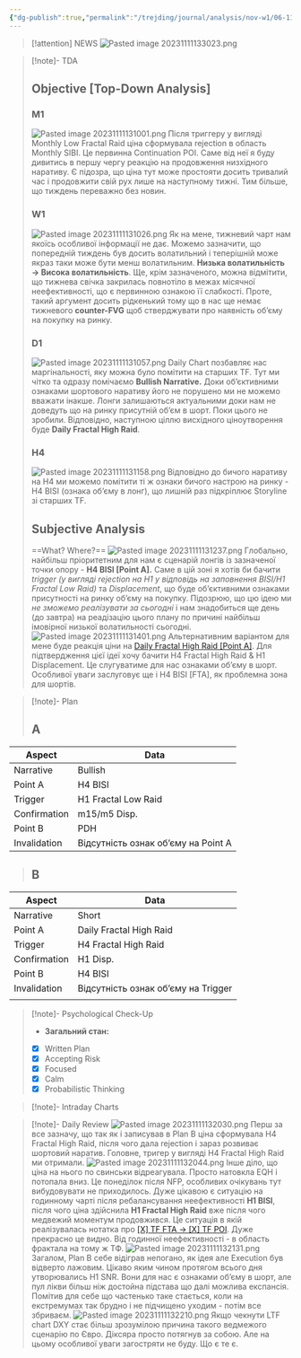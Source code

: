 ```yaml
---
{"dg-publish":true,"permalink":"/trejding/journal/analysis/nov-w1/06-11-2023-eurusd/","tags":["trading/analysis"]}
---
```


>[!attention] NEWS
>![Pasted image 20231111133023.png](/img/user/%D0%97%D0%BE%D0%B1%D1%80%D0%B0%D0%B6%D0%B5%D0%BD%D0%BD%D1%8F/Pasted%20image%2020231111133023.png)

>[!note]- TDA
>## Objective [Top-Down Analysis]
>### M1
>![Pasted image 20231111131001.png](/img/user/%D0%97%D0%BE%D0%B1%D1%80%D0%B0%D0%B6%D0%B5%D0%BD%D0%BD%D1%8F/Pasted%20image%2020231111131001.png)
>Після триггеру у вигляді Monthly Low Fractal Raid ціна сформувала rejection в область Monthly SIBI. Це первинна Continuation POI. Саме від неї я буду дивитись в першу чергу реакцію на продовження низхідного наративу. Є підозра, що ціна тут може простояти досить тривалий час і продовжити свій рух лише на наступному тижні. Тим більше, що тиждень переважно без новин.
>### W1
>![Pasted image 20231111131026.png](/img/user/%D0%97%D0%BE%D0%B1%D1%80%D0%B0%D0%B6%D0%B5%D0%BD%D0%BD%D1%8F/Pasted%20image%2020231111131026.png)
>Як на мене, тижневий чарт нам якоїсь особливої інформації не дає. Можемо зазначити, що попередній тиждень був досить волатильний і теперішній може якраз таки може бути менш волатильним. **Низька волатильність → Висока волатильність**.
>Ще, крім зазначеного, можна відмітити, що тижнева свічка закрилась повнотіло в межах місячної неефективності, що є первинною ознакою її слабкості. Проте, такий аргумент досить рідкенький тому що в нас ще немає тижневого **counter-FVG** щоб стверджувати про наявність об’єму на покупку на ринку.
>### D1
>![Pasted image 20231111131057.png](/img/user/%D0%97%D0%BE%D0%B1%D1%80%D0%B0%D0%B6%D0%B5%D0%BD%D0%BD%D1%8F/Pasted%20image%2020231111131057.png)
>Daily Chart позбавляє нас маргінальності, яку можна було помітити на старших TF. Тут ми чітко та одразу помічаємо **Bullish Narrative.** Доки об’єктивними ознаками шортового наративу його не порушено ми не можемо вважати інакше. Лонги залишаються актуальними доки нам не доведуть що на ринку присутній об’єм в шорт. Поки цього не зробили.
>Відповідно, наступною ціллю висхідного ціноутворення буде **Daily Fractal High Raid**.
>### H4
>![Pasted image 20231111131158.png](/img/user/%D0%97%D0%BE%D0%B1%D1%80%D0%B0%D0%B6%D0%B5%D0%BD%D0%BD%D1%8F/Pasted%20image%2020231111131158.png)
>Відповідно до бичого наративу на H4 ми можемо помітити ті ж ознаки бичого настрою на ринку - H4 BISI (ознака об’єму в лонг), що лишній раз підкріплює Storyline зі старших TF.
>## Subjective Analysis
> ==What? Where?==
> ![Pasted image 20231111131237.png](/img/user/%D0%97%D0%BE%D0%B1%D1%80%D0%B0%D0%B6%D0%B5%D0%BD%D0%BD%D1%8F/Pasted%20image%2020231111131237.png)
> Глобально, найбільш пріоритетним для нам є сценарій лонгів із зазначеної точки опору - **H4 BISI [Point A].** Саме в цій зоні я хотів би бачити _trigger (у вигляді rejection на H1 у відповідь на заповнення BISI/H1 Fractal Low Raid)_ та *Displacement*, що буде об’єктивними ознаками присутності на ринку об’єму на покупку.
> Підозрюю, що цю ідею ми _не зможемо реалізувати за сьогодні_ і нам знадобиться ще день (до завтра) на реадізацію цього плану по причині найбільш імовірної низької волатильності сьогодні.
> ![Pasted image 20231111131401.png](/img/user/%D0%97%D0%BE%D0%B1%D1%80%D0%B0%D0%B6%D0%B5%D0%BD%D0%BD%D1%8F/Pasted%20image%2020231111131401.png)
> Альтернативним варіантом для мене буде реакція ціни на [Daily Fractal High Raid [Point A]](https://www.tradingview.com/x/WYtVD3Bk/). Для підтвердження цієї ідеї хочу бачити H4 Fractal High Raid & H1 Displacement. Це слугуватиме для нас ознаками об’єму в шорт. Особливої уваги заслуговує ще і H4 BISI [FTA], як проблемна зона для шортів.

>[!note]- Plan
>## A
| Aspect       | Data |
| ------------ | ---- |
| Narrative    |   Bullish   |
| Point A      |   H4 BISI   |
| Trigger      |   H1 Fractal Low Raid   |
| Confirmation |   m15/m5 Disp.   |
| Point B      |   PDH   |
| Invalidation |   Відсутність ознак об’єму на Point A   |
>## B
| Aspect       | Data                                |
| ------------ | ----------------------------------- |
| Narrative    | Short                               |
| Point A      | Daily Fractal High Raid             |
| Trigger      | H4 Fractal High Raid                |
| Confirmation | H1 Disp.                            |
| Point B      | H4 BISI                             |
| Invalidation | Відсутність ознак об’єму на Trigger |
|              |                                     |

>[!note]- Psychological Check-Up
>- **Загальний стан:**
>- [x] Written Plan
>- [x] Accepting Risk
>- [x] Focused
>- [x] Calm
>- [x] Probabilistic Thinking

>[!note]- Intraday Charts 
>

>[!note]- Daily Review
>![Pasted image 20231111132030.png](/img/user/%D0%97%D0%BE%D0%B1%D1%80%D0%B0%D0%B6%D0%B5%D0%BD%D0%BD%D1%8F/Pasted%20image%2020231111132030.png)
>Перш за все зазначу, що так як і записував в Plan B ціна сформувала H4 Fractal High Raid, після чого дала rejection і зараз розвиває шортовий наратив. Головне, тригер у вигляді H4 Fractal High Raid ми отримали.
>![Pasted image 20231111132044.png](/img/user/%D0%97%D0%BE%D0%B1%D1%80%D0%B0%D0%B6%D0%B5%D0%BD%D0%BD%D1%8F/Pasted%20image%2020231111132044.png)
>Інше діло, що ціна на нього по свинськи відреагувала. Просто натовкла EQH і потопала вниз. Це понеділок після NFP, особливих очікувань тут вибудовувати не приходилось.
>Дуже цікавою є ситуацію на годинному чарті після ребалансування неефективності **H1 BISI**, після чого ціна здійснила **H1 Fractal High Raid** вже після чого медвежий моментум продовжився. Це ситуація в якій реалізувалась нотатка про [[X] TF FTA → [X] TF POI](https://www.notion.so/X-TF-FTA-X-TF-POI-708b848fbf974f8d898f71016083b12d?pvs=21). Дуже прекрасно це видно. Від годинної неефективності - в область фрактала на тому ж ТФ.
>![Pasted image 20231111132131.png](/img/user/%D0%97%D0%BE%D0%B1%D1%80%D0%B0%D0%B6%D0%B5%D0%BD%D0%BD%D1%8F/Pasted%20image%2020231111132131.png)
>Загалом, Plan B себе відіграв непогано, як ідея але Execution був відверто лажовим. Цікаво яким чином протягом всього дня утворювались H1 SNR. Вони для нас є ознаками об’єму в шорт, але пул лікви більш ніж достойна підстава що далі можлива експансія. Помітив для себе що частенько таке стається, коли на екстремумах так брудно і не підчищено уходим - потім все збриваєм.
>![Pasted image 20231111132210.png](/img/user/%D0%97%D0%BE%D0%B1%D1%80%D0%B0%D0%B6%D0%B5%D0%BD%D0%BD%D1%8F/Pasted%20image%2020231111132210.png)
>Якщо чекнути LTF chart DXY стає більш зрозумілою причина такого ведмежого сценарію по Євро. Діксяра просто потягнув за собою. Але на цьому особливої уваги загостряти не буду. Що є те є.
